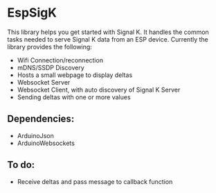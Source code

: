 # EspSigK

This library helps you get started with Signal K. It handles the common tasks needed to serve Signal K data from an ESP device. Currently the library provides the following:

* Wifi Connection/reconnection
* mDNS/SSDP Discovery
* Hosts a small webpage to display deltas
* Websocket Server
* Websocket Client, with auto discovery of Signal K Server
* Sending deltas with one or more values

## Dependencies:
* ArduinoJson
* ArduinoWebsockets


## To do:
* Receive deltas and pass message to callback function


